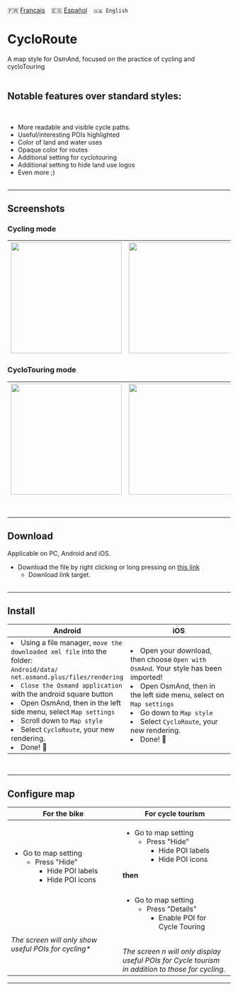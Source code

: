 🇫🇷 [Français](README.md)&emsp;🇪🇸 [Español](README_ES.md)&emsp;`🇬🇧 English`

# CycloRoute

A map style for OsmAnd, focused on the practice of cycling and cycloTouring<br><br>
## Notable features over standard styles:
<br>

- More readable and visible cycle paths.
- Useful/interesting POIs highlighted
- Color of land and water uses
- Opaque color for routes
- Additional setting for cyclotouring
- Additional setting to hide land use logos
- Even more ;)
<br><br>

---

## Screenshots<br>
### Cycling mode
| <img src="Screenshots/CycloRoute_Cycling-1.png" width="250" /> | <img src="Screenshots/CycloRoute_Cycling-2.png" width="250" /> | <img src="Screenshots/CycloRoute_Cycling-3.png" width="250" /> |
| :-------------: | :-------------: | :-------------: |

### CycloTouring mode
| <img src="Screenshots/CycloRoute_Touring-1.png" width="250" /> | <img src="Screenshots/CycloRoute_Touring-2.png" width="250" /> | <img src="Screenshots/CycloRoute_Touring-3.png" width="250" /> |
| :-------------: | :-------------: | :-------------: |
<br>

---

## Download
Applicable on PC, Android and iOS.

- Download the file by right clicking or long pressing on [this link](https://raw.githubusercontent.com/OsmAnd-Rendering/Cycling/main/CycloRoute.render.xml)
    - Download link target.<br><br>

---

## Install
<table>
    <head>
    <tr>
        <th>Android</th>
        <th>iOS</th>
    </tr>
    </thead>
    <tbody>
    <tr>
        <td width="50%"><li> Using a file manager, <code>move the downloaded xml file</code> into the folder:<br><code>Android/data/ net.osmand.plus/files/rendering</code><br><li> <code>Close the Osmand application</code> with the android square button<br><li> Open OsmAnd, then in the left side menu, select <code>Map settings</code><br><li> Scroll down to <code>Map style</code><br> <li> Select <code>CycloRoute</code>, your new rendering.<br><li> Done! 🎉</td>
        <td><li> Open your download, then choose <code>Open with OsmAnd</code>. Your style has been imported!<br><li> Open OsmAnd, then in the left side menu, select on <code>Map settings</code><br><li> Go down to <code>Map style</code><br><li> Select <code>CycloRoute</code>, your new rendering.<br><li> Done! 🎉</td>
    </tr>
    <tbody>
</table>

<br>

---

## Configure map

<table>
    <head>
    <tr>
        <th>For the bike</th>
        <th>For cycle tourism</th>
    </tr>
    </thead>
    <tbody>
    <tr>
        <td width="50%"> <ul><li>Go to map setting<ul><li>Press "Hide"<ul><li>Hide POI labels </li><li>Hide POI icons</li></ul></li></ul></li></ul> <br><br><br><br><br><em>The screen will only show useful POIs for cycling*</em></td>
        <td><ul><li>Go to map setting<ul><li>Press "Hide"<ul><li>Hide POI labels</li><li>Hide POI icons</li ></ul></li></ul></li></ul> <strong>then</strong> <br><br> <ul><li>Go to map setting<ul> <li>Press "Details" <ul><li>Enable POI for Cycle Touring</li></ul></li></ul></li></ul><br><em>The screen n will only display useful POIs for Cycle tourism in addition to those for cycling.</em></td>
    </tr>
    <tbody>
</table>

---
